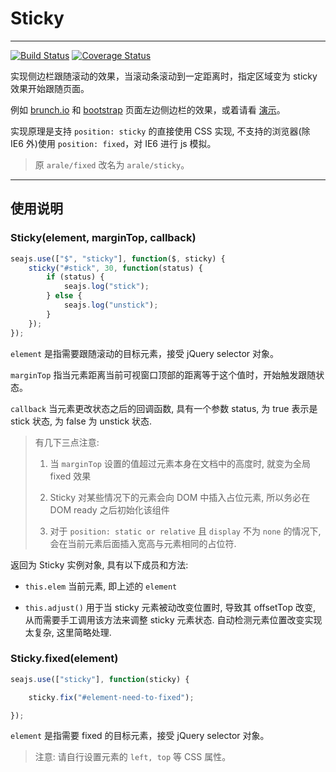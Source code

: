 # Sticky

---

[![Build Status](https://travis-ci.org/aralejs/sticky.png?branch=master)](https://travis-ci.org/aralejs/sticky)
[![Coverage Status](https://coveralls.io/repos/aralejs/sticky/badge.png?branch=master)](https://coveralls.io/r/aralejs/sticky)

实现侧边栏跟随滚动的效果，当滚动条滚动到一定距离时，指定区域变为 sticky 效果开始跟随页面。

例如 [brunch.io](http://brunch.io/) 和 [bootstrap](http://twitter.github.com/bootstrap/getting-started.html) 页面左边侧边栏的效果，或着请看 [演示](/sticky/examples/)。

实现原理是支持 `position: sticky` 的直接使用 CSS 实现, 不支持的浏览器(除 IE6 外)使用 `position: fixed`，对 IE6 进行 js 模拟。

> 原 `arale/fixed` 改名为 `arale/sticky`。

---


## 使用说明

### Sticky(element, marginTop, callback)

```javascript
seajs.use(["$", "sticky"], function($, sticky) {
    sticky("#stick", 30, function(status) {
        if (status) {
            seajs.log("stick");
        } else {
            seajs.log("unstick");
        }
    });
});
```

`element` 是指需要跟随滚动的目标元素，接受 jQuery selector 对象。

`marginTop` 指当元素距离当前可视窗口顶部的距离等于这个值时，开始触发跟随状态。

`callback` 当元素更改状态之后的回调函数, 具有一个参数 status, 为 true 表示是 stick 状态, 为 false 为 unstick 状态.

> 有几下三点注意:
>
>  1) 当 `marginTop` 设置的值超过元素本身在文档中的高度时, 就变为全局 fixed 效果
>
>  2) Sticky 对某些情况下的元素会向 DOM 中插入占位元素, 所以务必在 DOM ready 之后初始化该组件
>
>  3) 对于 ``position: static or relative`` 且 ``display`` 不为 ``none`` 的情况下, 会在当前元素后面插入宽高与元素相同的占位符.


返回为 Sticky 实例对象, 具有以下成员和方法:

- `this.elem` 当前元素, 即上述的 `element`

- `this.adjust()` 用于当 sticky 元素被动改变位置时, 导致其 offsetTop 改变, 从而需要手工调用该方法来调整 sticky 元素状态. 自动检测元素位置改变实现太复杂, 这里简略处理.

### Sticky.fixed(element)

```javascript
seajs.use(["sticky"], function(sticky) {

    sticky.fix("#element-need-to-fixed");

});
```

`element` 是指需要 fixed 的目标元素，接受 jQuery selector 对象。

> 注意: 请自行设置元素的 `left, top` 等 CSS 属性。
